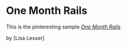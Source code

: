 # One Month Rails

This is the pinteresting sample
[*One Month Rails*](http://onemonthrails.com)

by [Lisa Lesser]